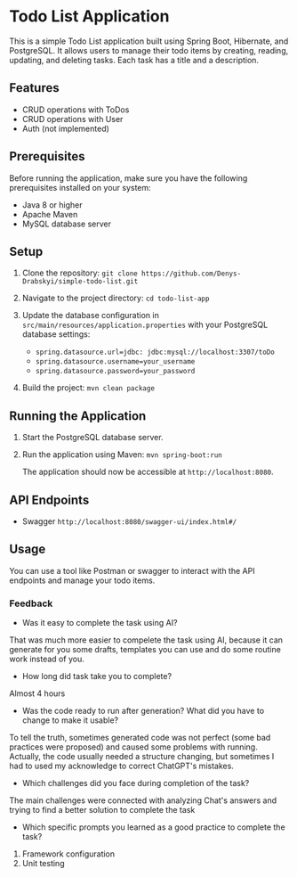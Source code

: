 # Todo List Application

This is a simple Todo List application built using Spring Boot, Hibernate, and PostgreSQL. It allows users to manage their todo items by creating, reading, updating, and deleting tasks. Each task has a title and a description.

## Features

- CRUD operations with ToDos
- CRUD operations with User
- Auth (not implemented)

## Prerequisites

Before running the application, make sure you have the following prerequisites installed on your system:

- Java 8 or higher
- Apache Maven
- MySQL database server

## Setup

1. Clone the repository: 
    `git clone https://github.com/Denys-Drabskyi/simple-todo-list.git`

2. Navigate to the project directory: `cd todo-list-app`

3. Update the database configuration in `src/main/resources/application.properties` with your PostgreSQL database settings:

   - `spring.datasource.url=jdbc: jdbc:mysql://localhost:3307/toDo`
   - `spring.datasource.username=your_username`
   - `spring.datasource.password=your_password`

4. Build the project: `mvn clean package`

## Running the Application

1. Start the PostgreSQL database server.

2. Run the application using Maven: `mvn spring-boot:run`

   The application should now be accessible at `http://localhost:8080`.

## API Endpoints

- Swagger `http://localhost:8080/swagger-ui/index.html#/`

## Usage

You can use a tool like Postman or swagger to interact with the API endpoints and manage your todo items.

###  Feedback

- Was it easy to complete the task using AI? 

That was much more easier to compelete the task using AI, because it can generate for you some drafts, templates you can use and do some routine work instead of you.

- How long did task take you to complete?

Almost 4 hours

- Was the code ready to run after generation? What did you have to change to make it usable?

To tell the truth, sometimes generated code was not perfect (some bad practices were proposed) and caused some problems with running. Actually, the code usually needed a structure changing, but sometimes I had to used my acknowledge to correct ChatGPT's mistakes.

- Which challenges did you face during completion of the task?

The main challenges were connected with analyzing Chat's answers and trying to find a better solution to complete the task

-  Which specific prompts you learned as a good practice to complete the task?

1. Framework configuration
2. Unit testing
